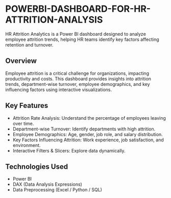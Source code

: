 # POWERBI-DASHBOARD-FOR-HR-ATTRITION-ANALYSIS
HR Attrition Analytics is a Power BI dashboard designed to analyze employee attrition trends, helping HR teams identify key factors affecting retention and turnover.

## Overview
Employee attrition is a critical challenge for organizations, impacting productivity and costs. This dashboard provides insights into attrition trends, department-wise turnover, employee demographics, and key influencing factors using interactive visualizations.

## Key Features
* Attrition Rate Analysis: Understand the percentage of employees leaving over time.
* Department-wise Turnover: Identify departments with high attrition.
* Employee Demographics: Age, gender, job role, and salary distribution.
* Key Factors Influencing Attrition: Work experience, job satisfaction, and environment.
* Interactive Filters & Slicers: Explore data dynamically.

## Technologies Used
*  Power BI
*  DAX (Data Analysis Expressions)
*  Data Preprocessing (Excel / Python / SQL)
